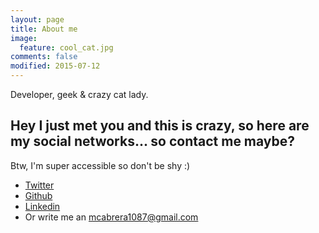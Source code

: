 ```yaml
---
layout: page
title: About me
image:
  feature: cool_cat.jpg
comments: false
modified: 2015-07-12
---
```


Developer, geek & crazy cat lady.

## Hey I just met you and this is crazy, so here are my social networks... so contact me maybe?

Btw, I'm super accessible so don't be shy :)

* [Twitter](https://twitter.com/may_cabrera)
* [Github](https://github.com/mayra-cabrera)
* [Linkedin](https://mx.linkedin.com/pub/mayra-cabrera/80/44a/2b9)
* Or write me an mcabrera1087@gmail.com
